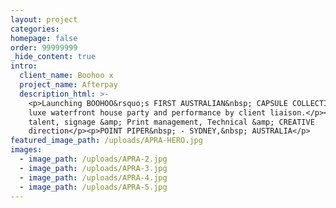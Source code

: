 ```yaml
---
layout: project
categories:
homepage: false
order: 99999999
_hide_content: true
intro:
  client_name: Boohoo x
  project_name: Afterpay
  description_html: >-
    <p>Launching BOOHOO&rsquo;s FIRST AUSTRALIAN&nbsp; CAPSULE COLLECTION with a
    luxe waterfront house party and performance by client liaison.</p><p>Event,
    talent, signage &amp; Print management, Technical &amp; CREATIVE
    direction</p><p>POINT PIPER&nbsp; - SYDNEY,&nbsp; AUSTRALIA</p>
featured_image_path: /uploads/APRA-HERO.jpg
images:
  - image_path: /uploads/APRA-2.jpg
  - image_path: /uploads/APRA-3.jpg
  - image_path: /uploads/APRA-4.jpg
  - image_path: /uploads/APRA-5.jpg
---
```

